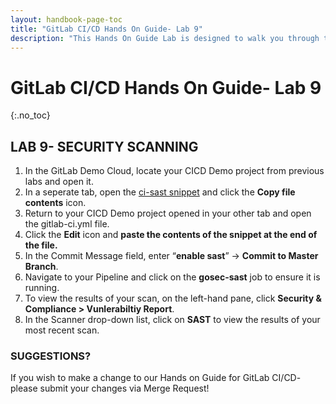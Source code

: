 ```yaml
---
layout: handbook-page-toc
title: "GitLab CI/CD Hands On Guide- Lab 9"
description: "This Hands On Guide Lab is designed to walk you through the lab exercises used in the GitLab CI/CD training course."
---
```

# GitLab CI/CD Hands On Guide- Lab 9
{:.no_toc}

## LAB 9- SECURITY SCANNING

1. In the GitLab Demo Cloud, locate your CICD Demo project from previous labs and open it.
2. In a seperate tab, open the [ci-sast snippet](https://gitlab-core.us.gitlabdemo.cloud/training-sample-projects/ps-classes/gitlab-ci-cd-training/gitlab-cicd-hands-on-demo/-/snippets/1695) and click the **Copy file contents** icon. 
3. Return to your CICD Demo project opened in your other tab and open the gitlab-ci.yml file. 
4. Click the **Edit** icon and **paste the contents of the snippet at the end of the file.**
5. In the Commit Message field, enter  “**enable sast**” -> **Commit to Master Branch**. 
6. Navigate to your Pipeline and click on the **gosec-sast** job to ensure it is running. 
7. To view the results of your scan, on the left-hand pane, click **Security & Compliance > Vunlerabiltiy Report**. 
8. In the Scanner drop-down list, click on **SAST** to view the results of your most recent scan. 

### SUGGESTIONS?

If you wish to make a change to our Hands on Guide for GitLab CI/CD- please submit your changes via Merge Request!
